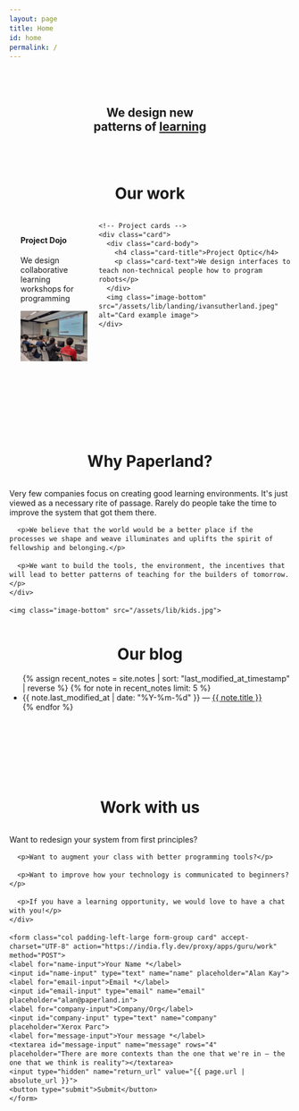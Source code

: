 ```yaml
---
layout: page
title: Home
id: home
permalink: /
---
```


<h2 class="hero_text">We design new<br>patterns of <ins>learning</ins></h2>



<div class="our_work">
  <!-- header -->
  <h1 class="landing_header">Our work</h1>

  <div class="landing_work_layout">
    <!-- Project cards -->
    <div class="card">
      <div class="card-body">
        <h4 class="card-title">Project Dojo</h4>
        <!-- <h5 class="card-subtitle">Nice looking subtitle.</h5> -->
        <p class="card-text">We design collaborative learning workshops for programming</p>
      </div>
      <img class="image-bottom" src="/assets/lib/landing/project_dojo.jpg" alt="Card example image">
    </div>

    <!-- Project cards -->
    <div class="card">
      <div class="card-body">
        <h4 class="card-title">Project Optic</h4>
        <p class="card-text">We design interfaces to teach non-technical people how to program robots</p>
      </div>
      <img class="image-bottom" src="/assets/lib/landing/ivansutherland.jpeg" alt="Card example image">
    </div>
  </div>
</div>



<div class="our_why">
  <h1 class="landing_header">Why Paperland?</h1>

  <div class="our_why_content">
    <div>
      <p>Very few companies focus on creating good learning environments. It's just viewed as a necessary rite of passage. Rarely do people take the time to improve the system that got them there.</p>

      <p>We believe that the world would be a better place if the processes we shape and weave illuminates and uplifts the spirit of fellowship and belonging.</p>

      <p>We want to build the tools, the environment, the incentives that will lead to better patterns of teaching for the builders of tomorrow.</p>
    </div>

    <img class="image-bottom" src="/assets/lib/kids.jpg">
  </div>
</div>



<div class="our_blog">
  <h1 class="landing_header">Our blog</h1>

  <ul>
    {% assign recent_notes = site.notes | sort: "last_modified_at_timestamp" | reverse %}
    {% for note in recent_notes limit: 5 %}
      <li>
        {{ note.last_modified_at | date: "%Y-%m-%d" }} — <a class="internal-link" href="{{ site.baseurl }}{{ note.url }}">{{ note.title }}</a>
      </li>
    {% endfor %}
  </ul>

  <!-- <button>read more</button> -->
</div>



<div class="work_with_us">
  <h1 class="landing_header">Work with us</h1>

  <div class="work_with_us_content">
    <div class="padding-right-large">
      <p>Want to redesign your system from first principles?</p>

      <p>Want to augment your class with better programming tools?</p>

      <p>Want to improve how your technology is communicated to beginners?</p>

      <p>If you have a learning opportunity, we would love to have a chat with you!</p>
    </div>
    
    <form class="col padding-left-large form-group card" accept-charset="UTF-8" action="https://india.fly.dev/proxy/apps/guru/work" method="POST">
    <label for="name-input">Your Name *</label>
    <input id="name-input" type="text" name="name" placeholder="Alan Kay">
    <label for="email-input">Email *</label>
    <input id="email-input" type="email" name="email" placeholder="alan@paperland.in">
    <label for="company-input">Company/Org</label>
    <input id="company-input" type="text" name="company" placeholder="Xerox Parc">
    <label for="message-input">Your message *</label>
    <textarea id="message-input" name="message" rows="4" placeholder="There are more contexts than the one that we're in — the one that we think is reality"></textarea>
    <input type="hidden" name="return_url" value="{{ page.url | absolute_url }}">
    <button type="submit">Submit</button>
    </form>
  </div>
</div>




<style>
  .hero_text {
    text-align: center;
    padding: 10%; 
  }

  .landing_header {
    text-align: center;
  }

  .our_work {
    padding-bottom: 100px;

    .landing_work_layout {
      display: flex;

      @media (max-width: 640px) {
        flex-direction: column;
      }
    }

    .card {
      margin: 20px;
      width: 50%;
      
      @media (max-width: 640px) {
        width: 90%;
      }
    }
  }

  .our_why {
    padding-bottom: 100px; 
    
    .our_why_content {
      display: flex;

      #div {
        margin: 8px;
      }

      .image-bottom {
        margin: 20px;
      }

      @media (max-width: 640px) {
        flex-direction: column;
      }
    }
  }

  .our_blog {
    padding-bottom: 100px; 
  }

  .work_with_us {
    padding-bottom: 100px;
    
    .work_with_us_content {
      display: flex;

      @media (max-width: 640px) {
        flex-direction: column;
      }
    }

    .name_inputs {
      display: flex;
      justify-content: space-between;
    }

    .submit_button {
      margin: 1rem;
    }
  }
</style>
